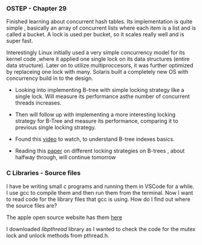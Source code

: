 ### OSTEP - Chapter 29

Finished learning about concurrent hash tables. Its implementation is quite simple , basically an array of concurrent lists where each item is a list and is called a bucket. A lock is used per bucket, so it scales really well and is super fast.

Interestingly Linux initially used a very simple concurrency model for its kernel code ,where it applied one single lock on its data structures (entire data structure). Later on to utilize multiproccesors, it was further optimized  by replaceing one lock with many. Solaris built a completely new OS with concurrency build in to the design.

- Looking into implementing  B-tree with simple locking strategy like a single lock. Will measure its performance asthe number of concurrent threads increases.
- Then will follow up with implementing a more interesting locking strategy for B-Tree and measure its performance, comparing it to previous single locking strategy.

- Found this [video](https://www.youtube.com/watch?v=pH-WsPCZWC8) to watch, to understand B-tree indexes basics.
- Reading this [paper](https://15721.courses.cs.cmu.edu/spring2016/papers/a16-graefe.pdf) on different locking strategies on B-trees , about halfway through, will continue tomorrow  


### C Libraries - Source files

I have be writing small c programs and running them in VSCode for a while. I use gcc to compile them and then run them from the terminal. Now I want to read code for the library files that gcc is using. How do I find out where the source files are?

The apple open source website has them [here](https://opensource.apple.com/releases/)

I downloaded *libpthread* library as I wanted to check the code for the mutex lock and unlock methods from pthread.h.
